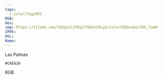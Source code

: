 ```yaml
---
tags:
  - Color/Tag/NTC
RGB:
Hex:
img: https://filedn.com/l0hpzxl1f01yT7GHxtF8cyk/Color%20Snake/SVG_Tumb%20Mass%20No%20Name/C6E610.svg
CMYK:
HSL:
Name:
---
```

Las Palmas
```palette
#C6E610
```
RGB
